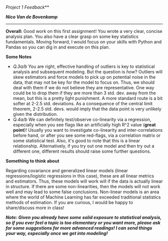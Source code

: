 *Project 1 Feedback***

***Nico Van de Bovenkamp***

***

**Overall:** Good work on this first assignment! You wrote a very clear, concise analysis plan. You also have a clear grasp on some key statistics fundamentals. Moving forward, I would focus on your skills with Python and Pandas so you can dig in and execute on this plan.

**Some Notes**

* *Q.3a/b* You are right, effective handling of outliers is key to statistical analysis and subsequent modeling. But the question is *how*? Outliers will skew estimators and force models to pick up on potential noise in the data, that may not be key for the model to focus on. Thus, we should deal with them if we do not believe they are representative. One way could be to drop them if they are more than 3 std. dev. away from the mean, but this is a pretty light punishment. A more standard route is a bit softer at 2-2.5 std. deviations. As a consequence of the central limit theorem, 2-2.5 std. devs. would imply that the data point is very unlikely given the distribution.
* *Q.4a/b* We can definitely test/observe co-linearity via a regression, especially when you see flags like an artificially high R^2 value (**great point**)! Usually you want to investigate co-linearity and inter-correlations before hand, or after you see some red-flags, via a correlation matrix or some statistical test. Also, it's good to note that this is a linear relationship. Alternatively, if you try out one model and then try out a different one, different results should raise some further questions.

**Something to think about**

Regarding covariance and generalized linear models (linear regressions/logistic regressions in this case), these are all linear metrics and estimators. Thus, these models will work will if the data is actually linear in structure. If there are some non-linearities, then the models will not work well and may lead to some false conclusions. Non-linear models is an area where the world of Machine Learning has far exceeded traditional statistics methods of estimation. If you are curious, I would be happy to share/discuss more in class!

***Note: Given you already have some solid exposure to statistical analysis, so if you ever feel a topic is too elementary or you want more, please ask for some suggestions for more advanced readings! I can send things your way, especially once we get into modeling!***
